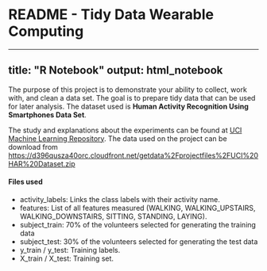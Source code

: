 # README - Tidy Data Wearable Computing

---
title: "R Notebook"
output: html_notebook
---

The purpose of this project is to demonstrate your ability to collect, work with, and clean a data set. The goal is to prepare tidy data that can be used for later analysis. The dataset used is **Human Activity Recognition Using Smartphones Data Set**.

The study and explanations about the experiments can be found at [UCI Machine Learning Repository](http://archive.ics.uci.edu/ml/datasets/Human+Activity+Recognition+Using+Smartphones).
The data used on the project can be download from https://d396qusza40orc.cloudfront.net/getdata%2Fprojectfiles%2FUCI%20HAR%20Dataset.zip

#### Files used
- activity_labels: Links the class labels with their activity name.  
- features: List of all features measured (WALKING, WALKING_UPSTAIRS, WALKING_DOWNSTAIRS, SITTING, STANDING, LAYING).  
- subject_train: 70% of the volunteers selected for generating the training data  
- subject_test: 30% of the volunteers selected for generating the test data  
- y_train / y_test: Training labels.  
- X_train / X_test: Training set.  
  